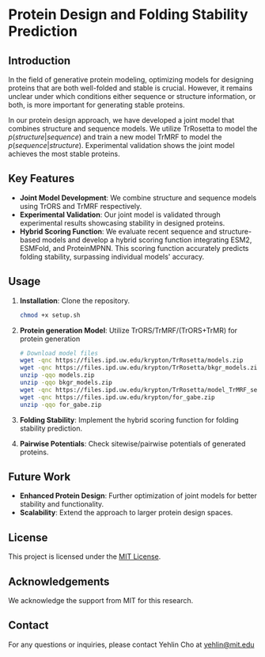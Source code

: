 # Protein Design and Folding Stability Prediction

## Introduction

In the field of generative protein modeling, optimizing models for designing proteins that are both well-folded and stable is crucial. However, it remains unclear under which conditions either sequence or structure information, or both, is more important for generating stable proteins.

In our protein design approach, we have developed a joint model that combines structure and sequence models. We utilize TrRosetta to model the $p(structure|sequence)$ and train a new model TrMRF to model the $p(sequence|structure)$. Experimental validation shows the joint model achieves the most stable proteins.

## Key Features

- **Joint Model Development**: We combine structure and sequence models using TrORS and TrMRF respectively.
- **Experimental Validation**: Our joint model is validated through experimental results showcasing stability in designed proteins.
- **Hybrid Scoring Function**: We evaluate recent sequence and structure-based models and develop a hybrid scoring function integrating ESM2, ESMFold, and ProteinMPNN. This scoring function accurately predicts folding stability, surpassing individual models' accuracy.

  
## Usage
1. **Installation**: Clone the repository.
    ```bash
    chmod +x setup.sh
    ```

2. **Protein generation Model**: Utilize TrORS/TrMRF/(TrORS+TrMR) for protein generation
   ```bash
   # Download model files
   wget -qnc https://files.ipd.uw.edu/krypton/TrRosetta/models.zip
   wget -qnc https://files.ipd.uw.edu/krypton/TrRosetta/bkgr_models.zip
   unzip -qqo models.zip
   unzip -qqo bkgr_models.zip
   wget -qnc https://files.ipd.uw.edu/krypton/TrRosetta/model_TrMRF_seqid_retrain_5blocks.npy
   wget -qnc https://files.ipd.uw.edu/krypton/for_gabe.zip
   unzip -qqo for_gabe.zip
   ```
3. **Folding Stability**: Implement the hybrid scoring function for folding stability prediction.
4. **Pairwise Potentials**: Check sitewise/pairwise potentials of generated proteins.

## Future Work

- **Enhanced Protein Design**: Further optimization of joint models for better stability and functionality.
- **Scalability**: Extend the approach to larger protein design spaces.


## License

This project is licensed under the [MIT License](LICENSE).

## Acknowledgements

We acknowledge the support from MIT for this research.

## Contact

For any questions or inquiries, please contact Yehlin Cho at yehlin@mit.edu
